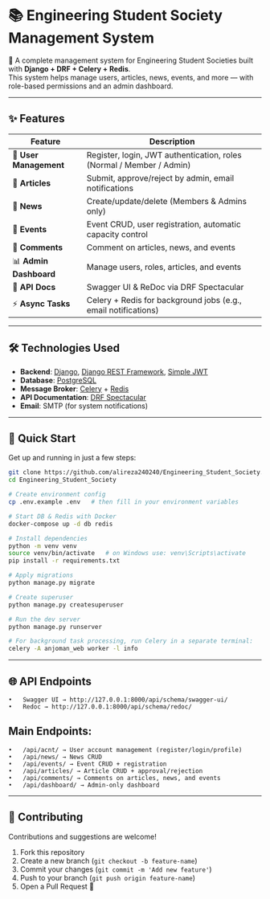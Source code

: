# 📚 Engineering Student Society Management System

🚀 A complete management system for Engineering Student Societies built with **Django + DRF + Celery + Redis**.  
This system helps manage users, articles, news, events, and more — with role-based permissions and an admin dashboard.

---

## ✨ Features

| Feature            | Description |
|--------------------|-------------|
| 👤 **User Management** | Register, login, JWT authentication, roles (Normal / Member / Admin) |
| 📝 **Articles** | Submit, approve/reject by admin, email notifications |
| 📰 **News** | Create/update/delete (Members & Admins only) |
| 🎉 **Events** | Event CRUD, user registration, automatic capacity control |
| 💬 **Comments** | Comment on articles, news, and events |
| 📊 **Admin Dashboard** | Manage users, roles, articles, and events |
| 📑 **API Docs** | Swagger UI & ReDoc via DRF Spectacular |
| ⚡ **Async Tasks** | Celery + Redis for background jobs (e.g., email notifications) |

---

## 🛠️ Technologies Used

- **Backend**: [Django](https://www.djangoproject.com/), [Django REST Framework](https://www.django-rest-framework.org/), [Simple JWT](https://django-rest-framework-simplejwt.readthedocs.io/en/latest/)
- **Database**: [PostgreSQL](https://www.postgresql.org/)
- **Message Broker**: [Celery](https://docs.celeryq.dev/en/stable/) + [Redis](https://redis.io/)
- **API Documentation**: [DRF Spectacular](https://drf-spectacular.readthedocs.io/en/latest/)
- **Email**: SMTP (for system notifications)

---

## 🚀 Quick Start

Get up and running in just a few steps:

```bash
git clone https://github.com/alireza240240/Engineering_Student_Society.git
cd Engineering_Student_Society

# Create environment config
cp .env.example .env   # then fill in your environment variables

# Start DB & Redis with Docker
docker-compose up -d db redis

# Install dependencies
python -m venv venv
source venv/bin/activate   # on Windows use: venv\Scripts\activate
pip install -r requirements.txt

# Apply migrations
python manage.py migrate

# Create superuser
python manage.py createsuperuser

# Run the dev server
python manage.py runserver

# For background task processing, run Celery in a separate terminal:
celery -A anjoman_web worker -l info
```

---

## 🌐 API Endpoints
	•	Swagger UI → http://127.0.0.1:8000/api/schema/swagger-ui/
	•	Redoc → http://127.0.0.1:8000/api/schema/redoc/

## Main Endpoints:
	•	/api/acnt/ → User account management (register/login/profile)
	•	/api/news/ → News CRUD
	•	/api/events/ → Event CRUD + registration
	•	/api/articles/ → Article CRUD + approval/rejection
	•	/api/comments/ → Comments on articles, news, and events
	•	/api/dashboard/ → Admin-only dashboard

---

## 🤝 Contributing

Contributions and suggestions are welcome!  

1. Fork this repository  
2. Create a new branch (`git checkout -b feature-name`)  
3. Commit your changes (`git commit -m 'Add new feature'`)  
4. Push to your branch (`git push origin feature-name`)  
5. Open a Pull Request 🎉